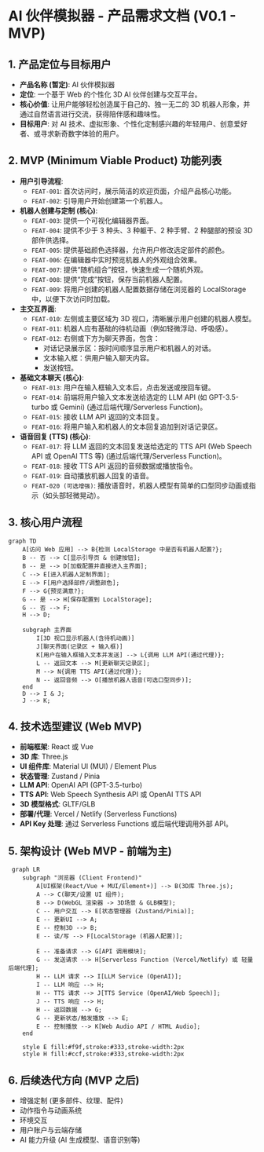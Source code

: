 # AI 伙伴模拟器 - 产品需求文档 (V0.1 - MVP)

## 1. 产品定位与目标用户

- **产品名称 (暂定)**: AI 伙伴模拟器
- **定位**: 一个基于 Web 的个性化 3D AI 伙伴创建与交互平台。
- **核心价值**: 让用户能够轻松创造属于自己的、独一无二的 3D 机器人形象，并通过自然语言进行交流，获得陪伴感和趣味性。
- **目标用户**: 对 AI 技术、虚拟形象、个性化定制感兴趣的年轻用户、创意爱好者、或寻求新奇数字体验的用户。

## 2. MVP (Minimum Viable Product) 功能列表

- **用户引导流程**:
  - `FEAT-001`: 首次访问时，展示简洁的欢迎页面，介绍产品核心功能。
  - `FEAT-002`: 引导用户开始创建第一个机器人。
- **机器人创建与定制 (核心)**:
  - `FEAT-003`: 提供一个可视化编辑器界面。
  - `FEAT-004`: 提供不少于 3 种头、3 种躯干、2 种手臂、2 种腿部的预设 3D 部件供选择。
  - `FEAT-005`: 提供基础颜色选择器，允许用户修改选定部件的颜色。
  - `FEAT-006`: 在编辑器中实时预览机器人的外观组合效果。
  - `FEAT-007`: 提供“随机组合”按钮，快速生成一个随机外观。
  - `FEAT-008`: 提供“完成”按钮，保存当前机器人配置。
  - `FEAT-009`: 将用户创建的机器人配置数据存储在浏览器的 LocalStorage 中，以便下次访问时加载。
- **主交互界面**:
  - `FEAT-010`: 左侧或主要区域为 3D 视口，清晰展示用户创建的机器人模型。
  - `FEAT-011`: 机器人应有基础的待机动画（例如轻微浮动、呼吸感）。
  - `FEAT-012`: 右侧或下方为聊天界面，包含：
    - 对话记录展示区：按时间顺序显示用户和机器人的对话。
    - 文本输入框：供用户输入聊天内容。
    - 发送按钮。
- **基础文本聊天 (核心)**:
  - `FEAT-013`: 用户在输入框输入文本后，点击发送或按回车键。
  - `FEAT-014`: 前端将用户输入文本发送给选定的 LLM API (如 GPT-3.5-turbo 或 Gemini) (通过后端代理/Serverless Function)。
  - `FEAT-015`: 接收 LLM API 返回的文本回复。
  - `FEAT-016`: 将用户输入和机器人的文本回复追加到对话记录区。
- **语音回复 (TTS) (核心)**:
  - `FEAT-017`: 将 LLM 返回的文本回复发送给选定的 TTS API (Web Speech API 或 OpenAI TTS 等) (通过后端代理/Serverless Function)。
  - `FEAT-018`: 接收 TTS API 返回的音频数据或播放指令。
  - `FEAT-019`: 自动播放机器人回复的语音。
  - `FEAT-020 (可选增强)`: 播放语音时，机器人模型有简单的口型同步动画或指示（如头部轻微晃动）。

## 3. 核心用户流程

```mermaid
graph TD
    A[访问 Web 应用] --> B{检测 LocalStorage 中是否有机器人配置?};
    B -- 否 --> C[显示引导页 & 创建按钮];
    B -- 是 --> D[加载配置并直接进入主界面];
    C --> E[进入机器人定制界面];
    E --> F[用户选择部件/调整颜色];
    F --> G{预览满意?};
    G -- 是 --> H[保存配置到 LocalStorage];
    G -- 否 --> F;
    H --> D;

    subgraph 主界面
        I[3D 视口显示机器人(含待机动画)]
        J[聊天界面(记录区 + 输入框)]
        K[用户在输入框输入文本并发送] --> L{调用 LLM API(通过代理)};
        L -- 返回文本 --> M[更新聊天记录区];
        M --> N{调用 TTS API(通过代理)};
        N -- 返回音频 --> O[播放机器人语音(可选口型同步)];
    end
    D --> I & J;
    J --> K;
```

## 4. 技术选型建议 (Web MVP)

- **前端框架**: React 或 Vue
- **3D 库**: Three.js
- **UI 组件库**: Material UI (MUI) / Element Plus
- **状态管理**: Zustand / Pinia
- **LLM API**: OpenAI API (GPT-3.5-turbo)
- **TTS API**: Web Speech Synthesis API 或 OpenAI TTS API
- **3D 模型格式**: GLTF/GLB
- **部署/代理**: Vercel / Netlify (Serverless Functions)
- **API Key 处理**: 通过 Serverless Functions 或后端代理调用外部 API。

## 5. 架构设计 (Web MVP - 前端为主)

```mermaid
 graph LR
    subgraph "浏览器 (Client Frontend)"
        A[UI框架(React/Vue + MUI/Element+)] --> B(3D库 Three.js);
        A --> C(聊天/设置 UI 组件);
        B --> D(WebGL 渲染器 -> 3D场景 & GLB模型);
        C -- 用户交互 --> E[状态管理器 (Zustand/Pinia)];
        E -- 更新UI --> A;
        E -- 控制3D --> B;
        E -- 读/写 --> F[LocalStorage (机器人配置)];

        E -- 准备请求 --> G[API 调用模块];
        G -- 发送请求 --> H[Serverless Function (Vercel/Netlify) 或 轻量后端代理];
        H -- LLM 请求 --> I[LLM Service (OpenAI)];
        I -- LLM 响应 --> H;
        H -- TTS 请求 --> J[TTS Service (OpenAI/Web Speech)];
        J -- TTS 响应 --> H;
        H -- 返回数据 --> G;
        G -- 更新状态/触发播放 --> E;
        E -- 控制播放 --> K[Web Audio API / HTML Audio];
    end

    style E fill:#f9f,stroke:#333,stroke-width:2px
    style H fill:#ccf,stroke:#333,stroke-width:2px
```

## 6. 后续迭代方向 (MVP 之后)

- 增强定制 (更多部件、纹理、配件)
- 动作指令与动画系统
- 环境交互
- 用户账户与云端存储
- AI 能力升级 (AI 生成模型、语音识别等)
